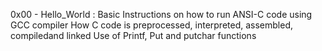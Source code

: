 0x00 - Hello_World : Basic Instructions on how to run ANSI-C code using GCC compiler
                     How C code is preprocessed, interpreted, assembled, compiledand linked
                     Use of Printf, Put and putchar functions
